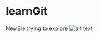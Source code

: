 # learnGit
NewBie trying to explore
![alt text](https://github.com/[username]/[reponame]/blob/[branch]/image.jpg?raw=true)
